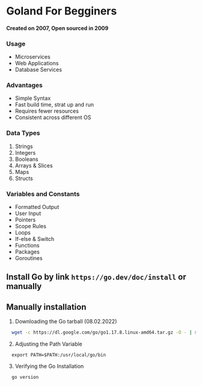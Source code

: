 # Goland For Begginers
#### Created on 2007, Open sourced in 2009

### Usage
* Microservices
* Web Applications
* Database Services

### Advantages
* Simple Syntax
* Fast build time, strat up and run
* Requires fewer resources
* Consistent across different OS

### Data Types
1. Strings
2. Integers
3. Booleans
4. Arrays & Slices
5. Maps
6. Structs

### Variables and Constants
* Formatted Output
* User Input
* Pointers
* Scope Rules
* Loops
* If-else & Switch
* Functions
* Packages
* Goroutines

## Install Go by link `https://go.dev/doc/install` or manually
## Manually installation
1. Downloading the Go tarball (08.02.2022)
```bash
  wget -c https://dl.google.com/go/go1.17.8.linux-amd64.tar.gz -O - | sudo tar -xz -C /usr/local
```
2. Adjusting the Path Variable
```
  export PATH=$PATH:/usr/local/go/bin
```
3. Verifying the Go Installation
```
  go version
```
